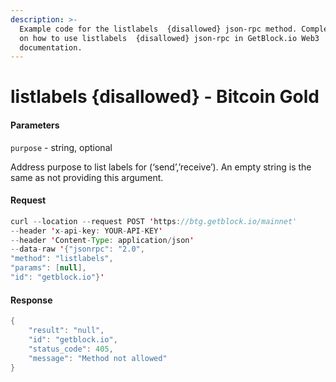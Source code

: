 ```yaml
---
description: >-
  Example code for the listlabels  {disallowed} json-rpc method. Сomplete guide
  on how to use listlabels  {disallowed} json-rpc in GetBlock.io Web3
  documentation.
---
```


# listlabels {disallowed} - Bitcoin Gold

#### Parameters

`purpose` - string, optional

Address purpose to list labels for (‘send’,’receive’). An empty string is the same as not providing this argument.

#### Request

```java
curl --location --request POST 'https://btg.getblock.io/mainnet' 
--header 'x-api-key: YOUR-API-KEY' 
--header 'Content-Type: application/json' 
--data-raw '{"jsonrpc": "2.0",
"method": "listlabels",
"params": [null],
"id": "getblock.io"}'
```

#### Response

```java
{
    "result": "null",
    "id": "getblock.io",
    "status_code": 405,
    "message": "Method not allowed"
}
```
